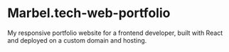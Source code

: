 # Marbel.tech-web-portfolio
My responsive portfolio website for a frontend developer, built with React and deployed on a custom domain and hosting.
